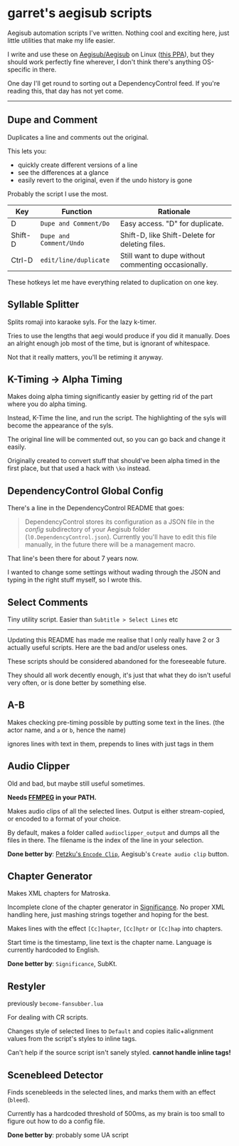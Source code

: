 # garret's aegisub scripts

Aegisub automation scripts I've written.
Nothing cool and exciting here, just little utilities that make my life easier.

I write and use these on [Aegisub/Aegisub](https://github.com/Aegisub/Aegisub) on Linux ([this PPA](https://launchpad.net/~riccetn/+archive/ubuntu/aegisub)), but they should work perfectly fine wherever, I don't think there's anything OS-specific in there.

One day I'll get round to sorting out a DependencyControl feed. If you're reading this, that day has not yet come.

----

## Dupe and Comment

Duplicates a line and comments out the original.

This lets you:

- quickly create different versions of a line
- see the differences at a glance
- easily revert to the original, even if the undo history is gone

Probably the script I use the most.

| Key | Function | Rationale |
| --- | -------- | --------- |
| D | `Dupe and Comment/Do` | Easy access. "D" for duplicate. |
| Shift-D | `Dupe and Comment/Undo` | Shift-D, like Shift-Delete for deleting files. |
| Ctrl-D | `edit/line/duplicate` | Still want to dupe without commenting occasionally. |

These hotkeys let me have everything related to duplication on one key.

## Syllable Splitter

Splits romaji into karaoke syls. For the lazy k-timer.

Tries to use the lengths that aegi would produce if you did it manually.
Does an alright enough job most of the time, but is ignorant of whitespace.

Not that it really matters, you'll be retiming it anyway.

## K-Timing -> Alpha Timing

Makes doing alpha timing significantly easier by getting rid of the part where you do alpha timing.

Instead, K-Time the line, and run the script. The highlighting of the syls will become the appearance of the syls.

The original line will be commented out, so you can go back and change it easily.

Originally created to convert stuff that should've been alpha timed in the first place, but that used a hack with `\ko` instead.

## DependencyControl Global Config

There's a line in the DependencyControl README that goes:

> DependencyControl stores its configuration as a JSON file in the _config_ subdirectory of your Aegisub folder (`l0.DependencyControl.json`). Currently you'll have to edit this file manually, in the future there will be a management macro.

That line's been there for about 7 years now.

I wanted to change some settings without wading through the JSON and typing in the right stuff myself, so I wrote this.

## Select Comments

Tiny utility script.
Easier than `Subtitle > Select Lines` etc

----

Updating this README has made me realise that I only really have 2 or 3 actually useful scripts. Here are the bad and/or useless ones. 

These scripts should be considered abandoned for the foreseeable future.

They should all work decently enough, it's just that what they do isn't useful very often, or is done better by something else.

## A-B

Makes checking pre-timing possible by putting some text in the lines.
(the actor name, and `a` or `b`, hence the name)

ignores lines with text in them, prepends to lines with just tags in them

## Audio Clipper

Old and bad, but maybe still useful sometimes.

**Needs [FFMPEG](https://ffmpeg.org) in your PATH.**

Makes audio clips of all the selected lines.
Output is either stream-copied, or encoded to a format of your choice.

By default, makes a folder called `audioclipper_output` and dumps all the files in there.
The filename is the index of the line in your selection.

**Done better by**: [Petzku's `Encode Clip`](https://github.com/petzku/Aegisub-Scripts/blob/master/macros/petzku.EncodeClip.lua), Aegisub's `Create audio clip` button.

## Chapter Generator

Makes XML chapters for Matroska.

Incomplete clone of the chapter generator in [Significance](https://github.com/unanimated/luaegisub/blob/master/ua.Significance.lua).
No proper XML handling here, just mashing strings together and hoping for the best.

Makes lines with the effect `[Cc]hapter`, `[Cc]hptr` or `[Cc]hap` into chapters.

Start time is the timestamp, line text is the chapter name.
Language is currently hardcoded to English.

**Done better by**: `Significance`, SubKt.

## Restyler

previously `become-fansubber.lua`

For dealing with CR scripts.

Changes style of selected lines to `Default` and copies italic+alignment values from the script's styles to inline tags.

Can't help if the source script isn't sanely styled.
**cannot handle inline tags!**

## Scenebleed Detector

Finds scenebleeds in the selected lines, and marks them with an effect (`bleed`).

Currently has a hardcoded threshold of 500ms, as my brain is too small to figure out how to do a config file.

**Done better by**: probably some UA script

